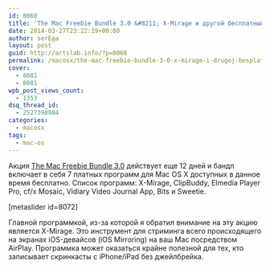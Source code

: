 ```yaml
---
id: 8068
title: 'The Mac Freebie Bundle 3.0 &#8211; X-Mirage и другой бесплатный софт для Mac OS'
date: 2014-03-27T23:22:19+00:00
author: serEga
layout: post
guid: http://artslab.info/?p=8068
permalink: /macosx/the-mac-freebie-bundle-3-0-x-mirage-i-drugoj-besplatnyj-soft-dlya-mac-os/
cover:
  - 8081
  - 8081
wpb_post_views_count:
  - 1353
dsq_thread_id:
  - 2527398984
categories:
  - macosx
tags:
  - mac-os
---
```

Акция [The Mac Freebie Bundle 3.0](https://stacksocial.com/sales/the-mac-freebie-bundle-3-0) действует еще 12 дней и бандл включает в себя 7 платных программ для Mac OS X доступных в данное время бесплатно. Список программ: X-Mirage, ClipBuddy, Elmedia Player Pro, cf/x Mosaic, Vidiary Video Journal App, Bits и Sweetie.

[metaslider id=8072]

Главной программкой, из-за которой я обратил внимание на эту акцию является X-Mirage. Это инструмент для стриминга всего происходящего на экранах iOS-девайсов (iOS Mirroring) на ваш Mac посредством AirPlay. Программка может оказаться крайне полезной для тех, кто записывает скринкасты с iPhone/iPad без джейлбрейка.